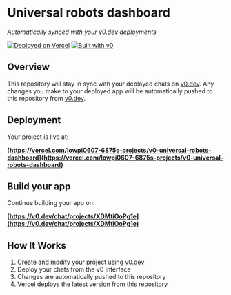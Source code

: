 # Universal robots dashboard

*Automatically synced with your [v0.dev](https://v0.dev) deployments*

[![Deployed on Vercel](https://img.shields.io/badge/Deployed%20on-Vercel-black?style=for-the-badge&logo=vercel)](https://vercel.com/lowpi0607-6875s-projects/v0-universal-robots-dashboard)
[![Built with v0](https://img.shields.io/badge/Built%20with-v0.dev-black?style=for-the-badge)](https://v0.dev/chat/projects/XDMtiOoPg1e)

## Overview

This repository will stay in sync with your deployed chats on [v0.dev](https://v0.dev).
Any changes you make to your deployed app will be automatically pushed to this repository from [v0.dev](https://v0.dev).

## Deployment

Your project is live at:

**[https://vercel.com/lowpi0607-6875s-projects/v0-universal-robots-dashboard](https://vercel.com/lowpi0607-6875s-projects/v0-universal-robots-dashboard)**

## Build your app

Continue building your app on:

**[https://v0.dev/chat/projects/XDMtiOoPg1e](https://v0.dev/chat/projects/XDMtiOoPg1e)**

## How It Works

1. Create and modify your project using [v0.dev](https://v0.dev)
2. Deploy your chats from the v0 interface
3. Changes are automatically pushed to this repository
4. Vercel deploys the latest version from this repository

